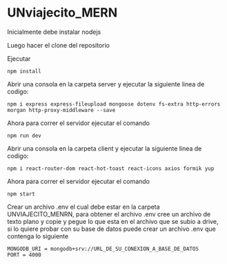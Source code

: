 # UNviajecito_MERN

Inicialmente debe instalar nodejs

Luego hacer el clone del repositorio

Ejecutar
```
npm install
```

Abrir una consola en la carpeta server y ejecutar la siguiente linea de codigo:

```
npm i express express-fileupload mongoose dotenv fs-extra http-errors morgan http-proxy-middleware --save
```

Ahora para correr el servidor ejecutar el comando

```
npm run dev
```

Abrir una consola en la carpeta client y ejecutar la siguiente linea de codigo:

```
npm i react-router-dom react-hot-toast react-icons axios formik yup
```

Ahora para correr el servidor ejecutar el comando

```
npm start
```

Crear un archivo .env el cual debe estar en la carpeta UNVIAJECITO_MENRN, para obtener el archivo .env cree un archivo de texto plano y copie y pegue lo que esta en el archivo que se subio a drive, si lo quiere probar con su base de datos puede crear un archivo .env que contenga lo siguiente

```
MONGODB_URI = mongodb+srv://URL_DE_SU_CONEXION_A_BASE_DE_DATOS
PORT = 4000
```
